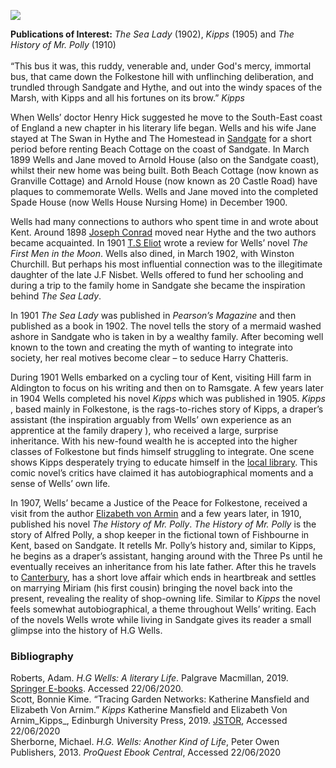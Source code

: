 <a href="https://dev.visual-essays.app"><img src="https://dev-visual-essays.netlify.app/images/ve-button.png"></a>
<param ve-config title="Herbert George Wells (H.G Wells) (1866-1946)" author="Simone Blandford" layout="vtl" 
banner="/images/banners/20c.jpg">

<param ve-entity eid="Q29303" aliases="Canterbury">
<param ve-entity eid="Q375314" aliases="Folkestone">
<param ve-entity eid="Q736439" aliases="Ramsgate">
<param ve-entity eid="Q921173" aliases="Aldington">

**Publications of Interest:** _The Sea Lady_ (1902), _Kipps_ (1905) and _The History of Mr. Polly_ (1910)   
<br>
“This bus it was, this ruddy, venerable and, under God's mercy, immortal bus, that came down the Folkestone hill with unflinching deliberation, and trundled through Sandgate and Hythe, and out into the windy spaces of the Marsh, with Kipps and all his fortunes on its brow.” _Kipps_
<param ve-image url="https://upload.wikimedia.org/wikipedia/commons/5/54/H._G._Wells%2C_c.1890.jpg" label="H.G. Wells" attribution="Library of the London School of Economics and Political Science, No restrictions, via Wikimedia Commons">

When Wells’ doctor Henry Hick suggested he move to the South-East coast of England a new chapter in his literary life began. Wells and his wife Jane stayed at The Swan in Hythe and The Homestead in [Sandgate](/placesqz/sandgate-overview) for a short period before renting Beach Cottage on the coast of Sandgate. In March 1899 Wells and Jane moved to Arnold House (also on the Sandgate coast), whilst their new home was being built. Both Beach Cottage (now known as Granville Cottage) and Arnold House (now known as 20 Castle Road) have plaques to commemorate Wells. Wells and Jane moved into the completed Spade House (now Wells House Nursing Home) in December 1900. 
<param ve-image url="https://stor.artstor.org/stor/39bc4551-19fd-4336-bf60-738f4b71a6cc" label="20, Castle Road" attribution="© Martin Crowther."> 

Wells had many connections to authors who spent time in and wrote about Kent. Around 1898 [Joseph Conrad](/19c/19c-conrad-biography) moved near Hythe and the two authors became acquainted. In 1901 [T.S Eliot](/20c/20c-eliot-biography) wrote a review for Wells’ novel _The First Men in the Moon_. Wells also dined, in March 1902, with Winston Churchill. But perhaps his most influential connection was to the illegitimate daughter of the late J.F Nisbet. Wells offered to fund her schooling and during a trip to the family home in Sandgate she became the inspiration behind _The Sea Lady_.    
<param ve-image url="https://stor.artstor.org/stor/fddcd44d-ad03-4885-9c65-576cd6bd3e1d" label="Spade House" attribution="By permission of Alan Taylor, Folkestone Local History Society"> 

In 1901 _The Sea Lady_ was published in _Pearson’s Magazine_ and then published as a book in 1902.  The novel tells the story of a mermaid washed ashore in Sandgate who is taken in by a wealthy family. After becoming well known to the town and creating the myth of wanting to integrate into society, her real motives become clear – to seduce Harry Chatteris.
<param ve-image url="https://stor.artstor.org/stor/3faa86d1-377e-4bf1-a238-14456e2214dd" label="Spade House" ttribution="By permission of Alan Taylor, Folkestone Local History Society"> 

During 1901 Wells embarked on a cycling tour of Kent, visiting Hill farm in Aldington to focus on his writing and then on to Ramsgate.  A few years later in 1904 Wells completed his novel _Kipps_ which was published in 1905. _Kipps_ , based mainly in Folkestone, is the rags-to-riches story of Kipps, a draper’s assistant (the inspiration arguably from Wells’ own experience as an apprentice at the family drapery ), who received a large, surprise inheritance. With his new-found wealth he is accepted into the higher classes of Folkestone but finds himself struggling to integrate. One scene shows Kipps desperately trying to educate himself in the [local library](/19c/19c-folkestone-free-library). This comic novel’s critics have claimed it has autobiographical moments and a sense of Wells’ own life.  
<param ve-image url="https://stor.artstor.org/stor/58489167-08c1-41d7-975b-e7d8dc0b3735" label="Kipps Alehouse, Folkestone, 2021" attribution="© Michelle Crowther"> 

In 1907, Wells’ became a Justice of the Peace for Folkestone,   received a visit from the author [Elizabeth von Armin](/20c/20c-vonarnim-biography) and a few years later, in 1910, published his novel _The History of Mr. Polly_. _The History of Mr. Polly_ is the story of Alfred Polly, a shop keeper in the fictional town of Fishbourne in Kent, based on Sandgate.  It retells Mr. Polly’s history and, similar to Kipps, he begins as a draper’s assistant, hanging around with the Three Ps until he eventually receives an inheritance from his late father. After this he travels to [Canterbury](/canterbury/20c-canterbury-home), has a short love affair which ends in heartbreak and settles on marrying Miriam (his first cousin) bringing the novel back into the present, revealing the reality of shop-owning life. Similar to _Kipps_  the novel feels somewhat autobiographical, a theme throughout Wells’ writing. Each of the novels Wells wrote while living in Sandgate gives its reader a small glimpse into the history of H.G Wells. 
<param ve-image url="https://upload.wikimedia.org/wikipedia/commons/9/9e/The_promenade%2C_Sandgate%2C_England-LCCN2002708091.jpg" label="The Promenade, Sandgate" attribution="Photochrom Print Collection, Public domain, via Wikimedia Commons"> 

### Bibliography 
Roberts, Adam. _H.G Wells: A literary Life_. Palgrave Macmillan, 2019. [Springer E-books](https://link.springer.com/book/10.1007%2F978-3-030-26421-5#about). Accessed 22/06/2020.   
Scott, Bonnie Kime. “Tracing Garden Networks: Katherine Mansfield and Elizabeth Von Arnim.” _Kipps_ Katherine Mansfield and Elizabeth Von Arnim_Kipps_, Edinburgh University Press, 2019. [JSTOR](www.jstor.org/stable/10.3366/j.ctvrs90wt.8 ), Accessed 22/06/2020    
Sherborne, Michael. _H.G. Wells: Another Kind of Life_, Peter Owen Publishers, 2013. _ProQuest Ebook Central_, Accessed 22/06/2020   
<param ve-image url="https://stor.artstor.org/stor/3615ba37-88b4-4c75-95b0-6710b43d7c73" label="Spade House, 2021" attribution="© Martin Crowther"> 
